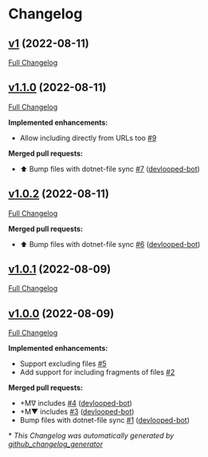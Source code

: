 # Changelog

## [v1](https://github.com/devlooped/actions-includes/tree/v1) (2022-08-11)

[Full Changelog](https://github.com/devlooped/actions-includes/compare/v1.1.0...v1)

## [v1.1.0](https://github.com/devlooped/actions-includes/tree/v1.1.0) (2022-08-11)

[Full Changelog](https://github.com/devlooped/actions-includes/compare/v1.0.2...v1.1.0)

**Implemented enhancements:**

- Allow including directly from URLs too [\#9](https://github.com/devlooped/actions-includes/issues/9)

**Merged pull requests:**

- ⬆️ Bump files with dotnet-file sync [\#7](https://github.com/devlooped/actions-includes/pull/7) ([devlooped-bot](https://github.com/devlooped-bot))

## [v1.0.2](https://github.com/devlooped/actions-includes/tree/v1.0.2) (2022-08-11)

[Full Changelog](https://github.com/devlooped/actions-includes/compare/v1.0.1...v1.0.2)

**Merged pull requests:**

- ⬆️ Bump files with dotnet-file sync [\#6](https://github.com/devlooped/actions-includes/pull/6) ([devlooped-bot](https://github.com/devlooped-bot))

## [v1.0.1](https://github.com/devlooped/actions-includes/tree/v1.0.1) (2022-08-09)

[Full Changelog](https://github.com/devlooped/actions-includes/compare/v1.0.0...v1.0.1)

## [v1.0.0](https://github.com/devlooped/actions-includes/tree/v1.0.0) (2022-08-09)

[Full Changelog](https://github.com/devlooped/actions-includes/compare/1c13310b965c257110db9fb098e3a4adfc423d76...v1.0.0)

**Implemented enhancements:**

- Support excluding files [\#5](https://github.com/devlooped/actions-includes/issues/5)
- Add support for including fragments of files [\#2](https://github.com/devlooped/actions-includes/issues/2)

**Merged pull requests:**

- +Mᐁ includes [\#4](https://github.com/devlooped/actions-includes/pull/4) ([devlooped-bot](https://github.com/devlooped-bot))
- +M▼ includes [\#3](https://github.com/devlooped/actions-includes/pull/3) ([devlooped-bot](https://github.com/devlooped-bot))
- Bump files with dotnet-file sync [\#1](https://github.com/devlooped/actions-includes/pull/1) ([devlooped-bot](https://github.com/devlooped-bot))



\* *This Changelog was automatically generated by [github_changelog_generator](https://github.com/github-changelog-generator/github-changelog-generator)*
